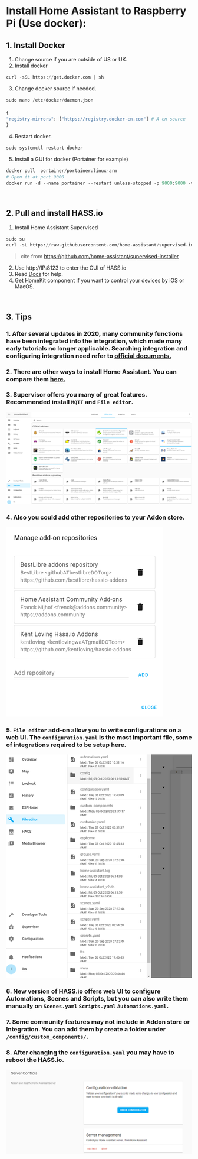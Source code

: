 # Install Home Assistant to Raspberry Pi (Use docker):
## 1. Install Docker
  1. Change source if you are outside of US or UK.
  2. Install docker
  ```python
  curl -sSL https://get.docker.com | sh
  ```
  3. Change docker source if needed.
  ```python
  sudo nano /etc/docker/daemon.json
  
  {
  "registry-mirrors": ["https://registry.docker-cn.com"] # A cn source
  }
  ```
  4. Restart docker.
  ```python
  sudo systemctl restart docker
  ```
  5. Install a GUI for docker (Portainer for example)
  ```python
  docker pull  portainer/portainer:linux-arm
  # Open it at port 9000
  docker run -d --name portainer --restart unless-stopped -p 9000:9000 -v ~/portaniner/data:/data -v /var/run/docker.sock:/var/run/docker.sock portainer/portainer:linux-arm
  ```
  
![]()  
  
## 2. Pull and install HASS.io
  1. Install Home Assistant Supervised
  ```python
  sudo su
  curl -sL https://raw.githubusercontent.com/home-assistant/supervised-installer/master/installer.sh | bash -s
  ```
  >cite from https://github.com/home-assistant/supervised-installer
  2. Use http://IP:8123 to enter the GUI of HASS.io
  2. Read [Docs](https://www.home-assistant.io/docs/0) for help.
  3. Get HomeKit component if you want to control your devices by iOS or MacOS.
  
![]()

## 3. Tips
  ### 1. After several updates in 2020, many community functions have been integrated into the integration, which made many early tutorials no longer applicable. Searching integration and configuring integration need refer to [official documents.](https://www.home-assistant.io/integrations/)
  ### 2. There are other ways to install Home Assistant. You can compare them [here.](https://www.home-assistant.io/docs/installation/)
  ### 3. Supervisor offers you many of great features. Recommended install `MQTT` and `File editor`. 
  
  ![](https://github.com/Gry1995/Iot-Project/blob/master/HASS.io%20installation/addon.PNG)
  
  ### 4. Also you could add other repositories to your Addon store.
  
  ![](https://github.com/Gry1995/Iot-Project/blob/master/HASS.io%20installation/repositories.PNG)
  
  ### 5. `File editor` add-on allow you to write configurations on a web UI. The `configuration.yaml` is the most important file, some of integrations required to be setup here.
  
  ![](https://github.com/Gry1995/Iot-Project/blob/master/HASS.io%20installation/webUI.PNG)
  
  ### 6. New version of HASS.io offers web UI to configure Automations, Scenes and Scripts, but you can also write them manually on `Scenes.yaml` `Scripts.yaml` `Automations.yaml`. 
  ### 7. Some community features may not include in Addon store or Integration. You can add them by create a folder under `/config/custom_components/`.
  ### 8. After changing the `configuration.yaml` you may have to reboot the HASS.io.
  
  ![](https://github.com/Gry1995/Iot-Project/blob/master/HASS.io%20installation/reboot.PNG)
